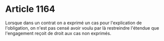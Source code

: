 # Article 1164

Lorsque dans un contrat on a exprimé un cas pour l'explication de l'obligation, on n'est pas censé avoir voulu par là restreindre l'étendue que l'engagement reçoit de droit aux cas non exprimés.
